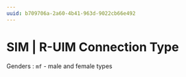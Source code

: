 ```yaml
---
uuid: b709706a-2a60-4b41-963d-9022cb66e492
---
```

# SIM | R-UIM Connection Type

Genders
: `mf` - male and female types
